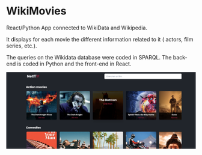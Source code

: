 # WikiMovies
React/Python App connected to WikiData and Wikipedia.

It displays for each movie the different information related to it ( actors, film series, etc.).

The queries on the Wikidata database were coded in SPARQL. The back-end is coded in Python and the front-end in React.



![alt text](images_demo/demo.png)
